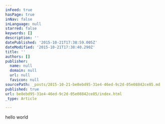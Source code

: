 ```yaml
---
inFeed: true
hasPage: true
inNav: false
inLanguage: null
starred: false
keywords: []
description: ''
datePublished: '2015-10-21T17:38:59.005Z'
dateModified: '2015-10-21T17:38:40.290Z'
title: ''
authors: []
publisher:
  name: null
  domain: null
  url: null
  favicon: null
sourcePath: _posts/2015-10-21-be8ebd95-31e4-46ed-9c2d-05e08842ce85.md
published: true
url: be8ebd95-31e4-46ed-9c2d-05e08842ce85/index.html
_type: Article

---
```

hello world